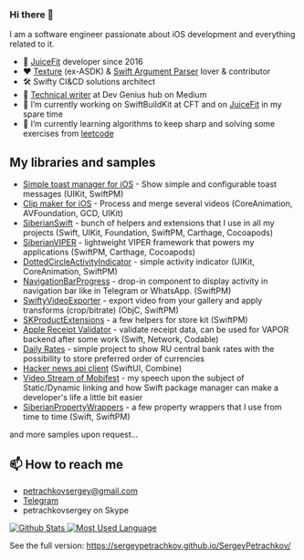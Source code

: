 ### Hi there 👋

I am a software engineer passionate about iOS development and everything related to it.

- 💪 [JuiceFit](https://apps.apple.com/us/app/juicefit/id1130889719) developer since 2016
- ❤️ [Texture](https://github.com/TextureGroup/Texture) (ex-ASDK) & [Swift Argument Parser](https://github.com/apple/swift-argument-parser) lover & contributor
- 🛠 Swifty CI&CD solutions architect
- 📝 [Technical writer](https://medium.com/@petrachkovsergey) at Dev Genius hub on Medium
- 🔭 I’m currently working on SwiftBuildKit at CFT and on [JuiceFit](https://apps.apple.com/us/app/juicefit/id1130889719) in my spare time
- 🌱 I’m currently learning algorithms to keep sharp and solving some exercises from [leetcode](https://leetcode.com/petrachkovsergey/)

## My libraries and samples

- [Simple toast manager for iOS](https://github.com/SergeyPetrachkov/JuicyToast) - Show simple and configurable toast messages (UIKit, SwiftPM)
- [Clip maker for iOS](https://github.com/SergeyPetrachkov/JuiceClipMaker) - Process and merge several videos (CoreAnimation, AVFoundation, GCD, UIKit)
- [SiberianSwift](https://github.com/SergeyPetrachkov/SiberianSwift) - bunch of helpers and extensions that I use in all my projects (Swift, UIKit, Foundation, SwiftPM, Carthage, Cocoapods)
- [SiberianVIPER](https://github.com/SergeyPetrachkov/SiberianVIPER) - lightweight VIPER framework that powers my applications (SwiftPM, Carthage, Cocoapods)
- [DottedCircleActivityIndicator](https://github.com/SergeyPetrachkov/DottedCircleActivityIndicator) - simple activity indicator (UIKit, CoreAnimation, SwiftPM)
- [NavigationBarProgress](https://github.com/SergeyPetrachkov/NavigationBarProgress) - drop-in component to display activity in navigation bar like in Telegram or WhatsApp. (SwiftPM)
- [SwiftyVideoExporter](https://github.com/SergeyPetrachkov/SwiftyVideoExporter) - export video from your gallery and apply transforms (crop/bitrate) (ObjC, SwiftPM)
- [SKProductExtensions](https://github.com/SergeyPetrachkov/SKProductExtensions) - a few helpers for store kit (SwiftPM)
- [Apple Receipt Validator](https://github.com/SergeyPetrachkov/AppleReceiptValidator) - validate receipt data, can be used for VAPOR backend after some work (Swift, Network, Codable)
- [Daily Rates](https://github.com/SergeyPetrachkov/DailyRatesRF) - simple project to show RU central bank rates with the possibility to store preferred order of currencies
- [Hacker news api client](https://github.com/SergeyPetrachkov/HackerNewsDemo) (SwiftUI, Combine)
- [Video Stream of Mobifest](https://www.youtube.com/watch?v=cA6vZWNvKvw&feature=youtu.be&ab_channel=videoCFT) - my speech upon the subject of Static/Dynamic linking and how Swift package manager can make a developer's life a little bit easier
- [SiberianPropertyWrappers](https://github.com/SergeyPetrachkov/SiberianPropertyWrappers) - a few property wrappers that I use from time to time (Swift, SwiftPM)

and more samples upon request...


## 📫 How to reach me

- petrachkovsergey@gmail.com
- [Telegram](https://t.me/petrachkovsergey)
- petrachkovsergey on Skype

<p align="left">
  <a href="https://github.com/SergeyPetrachkov">
     <img alt="Github Stats" src="https://github-readme-stats.vercel.app/api?username=SergeyPetrachkov&show_icons=true&hide_border=true&count_private=true" />
  </a>
  <a href="https://github.com/SergeyPetrachkov/">
     <img alt="Most Used Language" src="https://github-readme-stats.vercel.app/api/top-langs/?username=SergeyPetrachkov&hide_border=true&layout=compact" />
  </a>
</p>

See the full version: https://sergeypetrachkov.github.io/SergeyPetrachkov/
